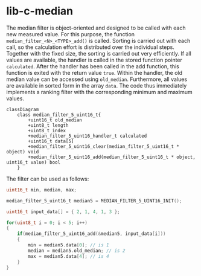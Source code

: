 # lib-c-median

The median filter is object-oriented and designed to be called with each new
measured value. For this purpose, the function `median_filter_<N>_<TYPE>_add()`
is called. Sorting is carried out with each call, so the calculation effort
is distributed over the individual steps. Together with the fixed size, the
sorting is carried out very efficiently. If all values are available, the
handler is called in the stored function pointer `calculated`. After the
handler has been called in the add function, this function is exited with
the return value `true`. Within the handler, the old median value can be
accessed using `old_median`. Furthermore, all values are available in sorted
form in the array `data`. The code thus immediately implements a ranking
filter with the corresponding minimum and maximum values.

```mermaid
classDiagram
    class median_filter_5_uint16_t{
        +uint16_t old_median
        +uint8_t length
        +uint8_t index
        +median_filter_5_uint16_handler_t calculated
        +uint16_t data[5]
        +median_filter_5_uint16_clear(median_filter_5_uint16_t * object) void
        +median_filter_5_uint16_add(median_filter_5_uint16_t * object, uint16_t value) bool
    }
```

The filter can be used as follows:

```c
uint16_t min, median, max;

median_filter_5_uint16_t median5 = MEDIAN_FILTER_5_UINT16_INIT();

uint16_t input_data[] = { 2, 1, 4, 1, 3 };

for(uint8_t i = 0; i < 5; i++)
{
    if(median_filter_5_uint16_add(&median5, input_data[i]))
    {
        min = median5.data[0]; // is 1
        median = median5.old_median; // is 2
        max = median5.data[4]; // is 4
    }
}
```
